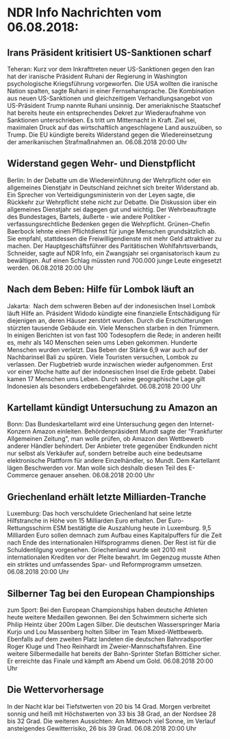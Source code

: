 # NDR Info Nachrichten vom 06.08.2018:


## Irans Präsident kritisiert US-Sanktionen scharf
Teheran:   Kurz vor dem Inkrafttreten neuer US-Sanktionen gegen den Iran hat der iranische Präsident  Ruhani der Regierung in Washington psychologische Kriegsführung vorgeworfen. Die USA wollten die iranische Nation spalten, sagte Ruhani in einer Fernsehansprache. Die Kombination aus neuen US-Sanktionen und gleichzeitigem Verhandlungsangebot von US-Präsident Trump nannte Ruhani unsinnig. Der ameriaknische Staatschef hat bereits heute ein entsprechendes Dekret zur Wiederaufnahme von Sanktionen unterschrieben. Es tritt um Mitternacht in Kraft. Ziel sei, maximalen Druck auf das wirtschaftlich angeschlagene Land auszuüben, so Trump. Die EU kündigte bereits Widerstand gegen die Wiedereinsetzung der amerikanischen Strafmaßnahmen an. 06.08.2018 20:00 Uhr 

## Widerstand gegen Wehr- und Dienstpflicht
Berlin: In der Debatte um die Wiedereinführung der Wehrpflicht oder ein allgemeines Dienstjahr in Deutschland zeichnet sich breiter Widerstand ab. Ein Sprecher von Verteidigungsministerin von der Leyen sagte, die Rückkehr zur Wehrpflicht stehe nicht zur Debatte. Die Diskussion über ein allgemeines Dienstjahr sei dagegen gut und wichtig. Der Wehrbeauftragte des Bundestages, Bartels, äußerte - wie andere Politiker - verfassungsrechtliche Bedenken gegen die Wehrpflicht. Grünen-Chefin Baerbock lehnte einen Pflichtdienst für junge Menschen grundsätzlich ab. Sie empfahl, stattdessen die Freiwilligendienste mit mehr Geld attraktiver zu machen. Der Hauptgeschäftsführer des Paritätischen Wohlfahrtsverbands, Schneider, sagte auf NDR Info, ein Zwangsjahr sei organisatorisch kaum zu bewältigen. Auf einen Schlag müssten rund 700.000 junge Leute eingesetzt werden. 06.08.2018 20:00 Uhr 

## Nach dem Beben: Hilfe für Lombok läuft an
Jakarta:        Nach dem schweren Beben auf der indonesischen Insel Lombok läuft Hilfe an. Präsident Widodo kündigte eine finanzielle Entschädigung für diejenigen an, deren Häuser zerstört wurden. Durch die Erschütterungen stürzten tausende Gebäude ein. Viele Menschen starben in den Trümmern. In einigen Berichten ist von fast 100 Todesopfern die Rede; in anderen heißt es, mehr als 140 Menschen seien ums Leben gekommen. Hunderte Menschen wurden verletzt. Das Beben der Stärke 6,9 war auch auf der Nachbarinsel Bali zu spüren. Viele Touristen versuchen, Lombok zu verlassen. Der Flugbetrieb wurde inzwischen wieder aufgenommen. Erst vor einer Woche hatte auf der indonesischen Insel die Erde gebebt. Dabei kamen 17 Menschen ums Leben. Durch seine geographische Lage gilt Indonesien als besonders erdbebengefährdet. 06.08.2018 20:00 Uhr 

## Kartellamt kündigt Untersuchung zu Amazon an
Bonn: Das Bundeskartellamt wird eine Untersuchung gegen den Internet-Konzern Amazon einleiten. Behördenpräsident Mundt sagte der "Frankfurter Allgemeinen Zeitung", man wolle prüfen, ob Amazon den Wettbewerb anderer Händler behindert. Der Anbieter trete gegenüber Endkunden nicht nur selbst als Verkäufer auf, sondern betreibe auch eine bedeutsame elektronische Plattform für andere Einzelhändler, so Mundt. Dem Kartellamt lägen Beschwerden vor. Man wolle sich deshalb diesen Teil des E-Commerce genauer ansehen. 06.08.2018 20:00 Uhr 

## Griechenland erhält letzte Milliarden-Tranche
Luxemburg:    Das hoch verschuldete Griechenland hat seine letzte Hilfstranche in Höhe von 15 Milliarden Euro erhalten. Der Euro-Rettungsschirm ESM bestätigte die Auszahlung heute in Luxemburg. 9,5 Milliarden Euro sollen demnach zum Aufbau eines Kapitalpuffers für die Zeit nach Ende des internationalen Hilfsprogramms dienen. Der Rest ist für die Schuldentilgung vorgesehen. Griechenland wurde seit 2010 mit internationalen Krediten vor der Pleite bewahrt. Im Gegenzug musste Athen ein striktes und umfassendes Spar- und Reformprogramm umsetzen. 06.08.2018 20:00 Uhr 

## Silberner Tag bei den European Championships
zum Sport: Bei den European Championships haben deutsche Athleten heute weitere Medaillen gewonnen. Bei den Schwimmern sicherte sich Philip Heintz über 200m Lagen Silber. Die deutschen Wasserspringer Maria Kurjo und Lou Massenberg holten Silber im Team Mixed-Wettbewerb. Ebenfalls auf dem zweiten Platz landeten die deutschen Bahnradsportler Roger Kluge und Theo Reinhardt im Zweier-Mannschaftsfahren. Eine weitere Silbermedaille hat bereits der Bahn-Sprinter Stefan Bötticher sicher. Er erreichte das Finale und kämpft am Abend um Gold. 06.08.2018 20:00 Uhr 

## Die Wettervorhersage
In der Nacht klar bei Tiefstwerten von 20 bis 14 Grad. Morgen verbreitet sonnig und heiß mit Höchstwerten von 33 bis 38 Grad, an der Nordsee 28 bis 32 Grad. Die weiteren Aussichten: Am Mittwoch viel Sonne, im Verlauf ansteigendes Gewitterrisiko, 26 bis 39 Grad. 06.08.2018 20:00 Uhr 
